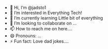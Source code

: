 - 👋 Hi, I’m @jadsto1
- 👀 I’m interested in Everything Tech!
- 🌱 I’m currently learning Little bit of everything
- 💞️ I’m looking to collaborate on ...
- 📫 How to reach me on here....
- 😄 Pronouns: ...
- ⚡ Fun fact: Love dad jokes....

<!---
jadsto1/jadsto1 is a ✨ special ✨ repository because its `README.md` (this file) appears on your GitHub profile.
You can click the Preview link to take a look at your changes.
--->

